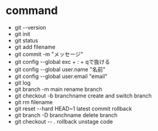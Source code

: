 # command
- git --version
- git init
- git status
- git add filename
- git commit -m "メッセージ"
- git config --global
exc + : + qで抜ける
- git config --global user.name "名前"
- git config --global user.email "email"
- git log
- git branch -m main
rename branch
- git checkout -b branchname
create and switch branch
- git rm filename
- git reset --hard HEAD~1
latest commit rollback
- git branch -D branchname
delete branch
- git checkout -- .
rollback unstage code